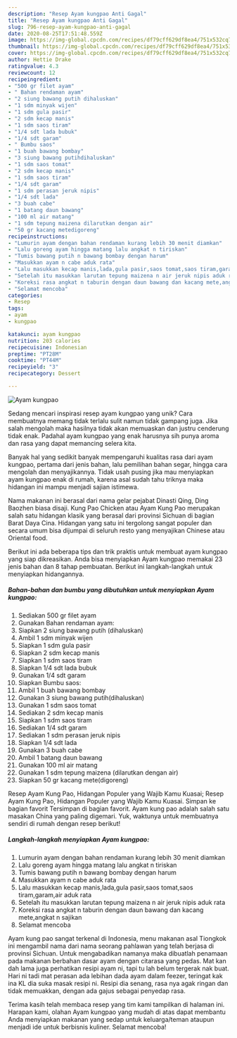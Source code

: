 ```yaml
---
description: "Resep Ayam kungpao Anti Gagal"
title: "Resep Ayam kungpao Anti Gagal"
slug: 796-resep-ayam-kungpao-anti-gagal
date: 2020-08-25T17:51:48.559Z
image: https://img-global.cpcdn.com/recipes/df79cff629df8ea4/751x532cq70/ayam-kungpao-foto-resep-utama.jpg
thumbnail: https://img-global.cpcdn.com/recipes/df79cff629df8ea4/751x532cq70/ayam-kungpao-foto-resep-utama.jpg
cover: https://img-global.cpcdn.com/recipes/df79cff629df8ea4/751x532cq70/ayam-kungpao-foto-resep-utama.jpg
author: Hettie Drake
ratingvalue: 4.3
reviewcount: 12
recipeingredient:
- "500 gr filet ayam"
- " Bahan rendaman ayam"
- "2 siung bawang putih dihaluskan"
- "1 sdm minyak wijen"
- "1 sdm gula pasir"
- "2 sdm kecap manis"
- "1 sdm saos tiram"
- "1/4 sdt lada bubuk"
- "1/4 sdt garam"
- " Bumbu saos"
- "1 buah bawang bombay"
- "3 siung bawang putihdihaluskan"
- "1 sdm saos tomat"
- "2 sdm kecap manis"
- "1 sdm saos tiram"
- "1/4 sdt garam"
- "1 sdm perasan jeruk nipis"
- "1/4 sdt lada"
- "3 buah cabe"
- "1 batang daun bawang"
- "100 ml air matang"
- "1 sdm tepung maizena dilarutkan dengan air"
- "50 gr kacang metedigoreng"
recipeinstructions:
- "Lumurin ayam dengan bahan rendaman kurang lebih 30 menit diamkan"
- "Lalu goreng ayam hingga matang lalu angkat n tiriskan"
- "Tumis bawang putih n bawang bombay dengan harum"
- "Masukkan ayam n cabe aduk rata"
- "Lalu masukkan kecap manis,lada,gula pasir,saos tomat,saos tiram,garam,air aduk rata"
- "Setelah itu masukkan larutan tepung maizena n air jeruk nipis aduk rata"
- "Koreksi rasa angkat n taburin dengan daun bawang dan kacang mete,angkat n sajikan"
- "Selamat mencoba"
categories:
- Resep
tags:
- ayam
- kungpao

katakunci: ayam kungpao 
nutrition: 203 calories
recipecuisine: Indonesian
preptime: "PT28M"
cooktime: "PT44M"
recipeyield: "3"
recipecategory: Dessert

---
```



![Ayam kungpao](https://img-global.cpcdn.com/recipes/df79cff629df8ea4/751x532cq70/ayam-kungpao-foto-resep-utama.jpg)

Sedang mencari inspirasi resep ayam kungpao yang unik? Cara membuatnya memang tidak terlalu sulit namun tidak gampang juga. Jika salah mengolah maka hasilnya tidak akan memuaskan dan justru cenderung tidak enak. Padahal ayam kungpao yang enak harusnya sih punya aroma dan rasa yang dapat memancing selera kita.

Banyak hal yang sedikit banyak mempengaruhi kualitas rasa dari ayam kungpao, pertama dari jenis bahan, lalu pemilihan bahan segar, hingga cara mengolah dan menyajikannya. Tidak usah pusing jika mau menyiapkan ayam kungpao enak di rumah, karena asal sudah tahu triknya maka hidangan ini mampu menjadi sajian istimewa.

Nama makanan ini berasal dari nama gelar pejabat Dinasti Qing, Ding Baozhen biasa disaji. Kung Pao Chicken atau Ayam Kung Pao merupakan salah satu hidangan klasik yang berasal dari provinsi Sichuan di bagian Barat Daya Cina. Hidangan yang satu ini tergolong sangat populer dan secara umum bisa dijumpai di seluruh resto yang menyajikan Chinese atau Oriental food.


Berikut ini ada beberapa tips dan trik praktis untuk membuat ayam kungpao yang siap dikreasikan. Anda bisa menyiapkan Ayam kungpao memakai 23 jenis bahan dan 8 tahap pembuatan. Berikut ini langkah-langkah untuk menyiapkan hidangannya.

<!--inarticleads1-->

##### Bahan-bahan dan bumbu yang dibutuhkan untuk menyiapkan Ayam kungpao:

1. Sediakan 500 gr filet ayam
1. Gunakan  Bahan rendaman ayam:
1. Siapkan 2 siung bawang putih (dihaluskan)
1. Ambil 1 sdm minyak wijen
1. Siapkan 1 sdm gula pasir
1. Siapkan 2 sdm kecap manis
1. Siapkan 1 sdm saos tiram
1. Siapkan 1/4 sdt lada bubuk
1. Gunakan 1/4 sdt garam
1. Siapkan  Bumbu saos:
1. Ambil 1 buah bawang bombay
1. Gunakan 3 siung bawang putih(dihaluskan)
1. Gunakan 1 sdm saos tomat
1. Sediakan 2 sdm kecap manis
1. Siapkan 1 sdm saos tiram
1. Sediakan 1/4 sdt garam
1. Sediakan 1 sdm perasan jeruk nipis
1. Siapkan 1/4 sdt lada
1. Gunakan 3 buah cabe
1. Ambil 1 batang daun bawang
1. Gunakan 100 ml air matang
1. Gunakan 1 sdm tepung maizena (dilarutkan dengan air)
1. Siapkan 50 gr kacang mete(digoreng)


Resep Ayam Kung Pao, Hidangan Populer yang Wajib Kamu Kuasai; Resep Ayam Kung Pao, Hidangan Populer yang Wajib Kamu Kuasai. Simpan ke bagian favorit Tersimpan di bagian favorit. Ayam kung pao adalah salah satu masakan China yang paling digemari. Yuk, waktunya untuk membuatnya sendiri di rumah dengan resep berikut! 

<!--inarticleads2-->

##### Langkah-langkah menyiapkan Ayam kungpao:

1. Lumurin ayam dengan bahan rendaman kurang lebih 30 menit diamkan
1. Lalu goreng ayam hingga matang lalu angkat n tiriskan
1. Tumis bawang putih n bawang bombay dengan harum
1. Masukkan ayam n cabe aduk rata
1. Lalu masukkan kecap manis,lada,gula pasir,saos tomat,saos tiram,garam,air aduk rata
1. Setelah itu masukkan larutan tepung maizena n air jeruk nipis aduk rata
1. Koreksi rasa angkat n taburin dengan daun bawang dan kacang mete,angkat n sajikan
1. Selamat mencoba


Ayam kung pao sangat terkenal di Indonesia, menu makanan asal Tiongkok ini mengambil nama dari nama seorang pahlawan yang telah berjasa di provinsi Sichuan. Untuk mengabadikan namanya maka dibuatlah penamaan pada makanan berbahan dasar ayam dengan citarasa yang pedas. Mat kan dah lama juga perhatikan resipi ayam ni, tapi tu lah belum tergerak nak buat. Hari ni tadi mat perasan ada lebihan dada ayam dalam feezer, teringat kak ina KL dia suka masak resipi ni. Resipi dia senang, rasa nya agak ringan dan tidak memuakkan, dengan ada gajus sebagai penyedap rasa. 

Terima kasih telah membaca resep yang tim kami tampilkan di halaman ini. Harapan kami, olahan Ayam kungpao yang mudah di atas dapat membantu Anda menyiapkan makanan yang sedap untuk keluarga/teman ataupun menjadi ide untuk berbisnis kuliner. Selamat mencoba!

